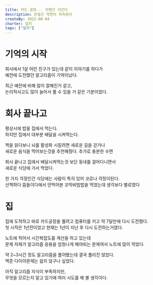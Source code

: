 ```yaml
---
title: 카드 공장... 언젠간 이긴다
description: 끈질긴 악연이 지속된다
createBy: 2022-08-04
charter: 일지
tags: ["일지"]
---
```


# 기억의 시작

회사에서 1살 어린 친구가 있는데 같이 이야기를 하다가  
예전에 도전했던 알고리즘이 기억이났다.

최근 예전에 비해 많이 잘해진거 같고,  
논리적사고도 많이 늘어서 풀 수 있을 거 같은 기분이었다.

# 회사 끝나고

평상시에 밥을 집에서 먹는다.  
하지만 집에서 대부분 배달을 시켜먹는다.

책을 읽다보니 뇌를 활성화 시킬려면 새로운 길을 걷거나  
새로운 음식을 먹어보는것을 추천해줬다. 추가로 충분한 수면

회사 끝나고 집에서 배달시켜먹는것 보단 동네를 걸어다니면서  
새로운 식당에 가서 먹었다.

한 가지 걱정인건 식당에는 사람이 특히 있어 코로나 걱정이된다.  
산책하다 뜸들이다에서 안먹어본 꼬막비빔밥을 먹었는데 생각보다 별로였다

# 집

집에 도착하고 바로 카드공장을 풀려고 컴퓨터를 키고 약 7달만에 다시 도전했다.  
첫 시작은 1년전이었고 현재는 1년이 지난 후 다시 도전하는거였다.

노트에 적어서 시간복잡도를 계산을 하고 있는데  
문제 자체가 알고리즘 응용을 엄청나게 해야되는 문제여서 노트에 많이 적었다.

약 2~3시간 정도 알고리즘을 풀어봤는데 결국 풀리진 않았다.  
백준 다이아문제는 쉽지 않구나 싶었다.

아직 알고리즘 지식이 부족하지만,  
무엇을 모르는지 알고 있기에 여러 시도를 해 볼 생각이다.
